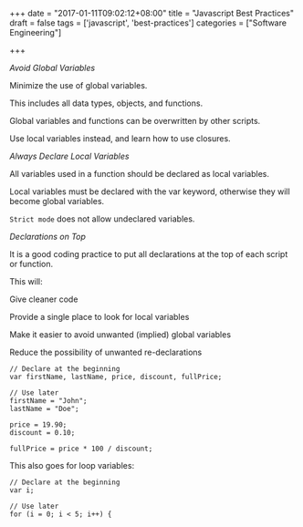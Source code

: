 +++
date = "2017-01-11T09:02:12+08:00"
title = "Javascript Best Practices"
draft = false
tags = ['javascript', 'best-practices']
categories = ["Software Engineering"]

+++

*Avoid Global Variables*

Minimize the use of global variables.

This includes all data types, objects, and functions.

Global variables and functions can be overwritten by other scripts.

Use local variables instead, and learn how to use closures.

*Always Declare Local Variables*

All variables used in a function should be declared as local variables.

Local variables must be declared with the var keyword, otherwise they will become global variables.

`Strict mode` does not allow undeclared variables.

*Declarations on Top*

It is a good coding practice to put all declarations at the top of each script or function.

This will:

Give cleaner code

Provide a single place to look for local variables

Make it easier to avoid unwanted (implied) global variables

Reduce the possibility of unwanted re-declarations

```
// Declare at the beginning
var firstName, lastName, price, discount, fullPrice;

// Use later
firstName = "John";
lastName = "Doe";

price = 19.90;
discount = 0.10;

fullPrice = price * 100 / discount;
```

This also goes for loop variables:

```
// Declare at the beginning
var i;

// Use later
for (i = 0; i < 5; i++) {
```
